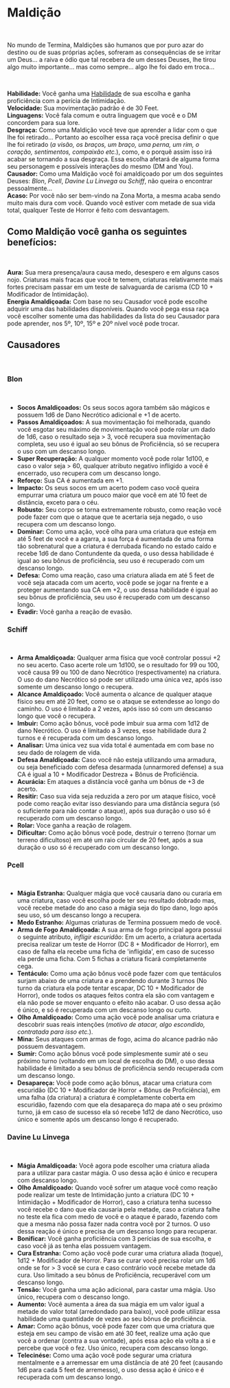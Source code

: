 # Maldição

<br>

No mundo de Termina, Maldições são humanos que por puro azar do destino ou de suas próprias ações, sofreram as consequências de se irritar um Deus... a raiva e ódio que tal recebera de um desses Deuses, lhe tirou algo muito importante... mas como sempre... algo lhe foi dado em troca...

<br>

**Habilidade:** Você ganha uma [Habilidade](../../../src/pages/players/feats.html) de sua escolha e ganha proficiência com a perícia de Intimidação.<br>
**Velocidade:** Sua movimentação padrão é de 30 Feet.<br>
**Linguagens:** Você fala comum e outra linguagem que você e o DM concordem para sua lore. <br>
**Desgraça:** Como uma Maldição você teve que aprender a lidar com o que lhe foi retirado... Portanto ao escolher essa raça você precisa definir o que lhe foi retirado (*a visão, os braços, um braço, uma perna, um rim, o coração, sentimentos, compaixão etc.*), como, e o porquê assim isso irá acabar se tornando a sua desgraça. Essa escolha afetará de alguma forma seu personagem e possíveis interações do mesmo (DM and You). <br>
**Causador:** Como uma Maldição você foi amaldiçoado por um dos seguintes Deuses: *Blon*, *Pcell*, *Davine Lu Linvega* ou *Schiff*, não queira o encontrar pessoalmente... <br>
**Acaso:** Por você não ser bem-vindo na Zona Morta, a mesma acaba sendo muito mais dura com você. Quando você estiver com metade de sua vida total, qualquer Teste de Horror é feito com desvantagem. 


## Como Maldição você ganha os seguintes benefícios:

<br>

**Aura:** Sua mera presença/aura causa medo, desespero e em alguns casos nojo. Criaturas mais fracas que você te temem, criaturas relativamente mais fortes precisam passar em um teste de salvaguarda de carisma (CD 10 + Modificador de Intimidação). <br>
**Energia Amaldiçoada:** Com base no seu Causador você pode escolhe adquirir uma das habilidades disponíveis. Quando você pega essa raça você escolher somente uma das habilidades da lista do seu Causador para pode aprender, nos 5º, 10º, 15º e 20º nível você pode trocar.

## Causadores

<br>

### **Blon** 
<br>

* **Socos Amaldiçoados:** Os seus socos agora também são mágicos e possuem 1d6 de Dano Necrótico adicional e +1 de acerto.
* **Passos Amaldiçoados:** A sua movimentação foi melhorada, quando você esgotar seu máximo de movimentação você pode rolar um dado de 1d6, caso o resultado seja > 3, você recupera sua movimentação completa, seu uso é igual ao seu bônus de Proficiência, só se recupera o uso com um descanso longo.
* **Super Recuperação:** A qualquer momento você pode rolar 1d100, e caso o valor seja > 60, qualquer atributo negativo infligido a você é encerrado, uso recupera com um descanso longo.
* **Reforço:** Sua CA é aumentada em +1.
* **Impacto:** Os seus socos em um acerto podem caso você queira empurrar uma criatura um pouco maior que você em até 10 feet de distância, exceto para o céu. 
* **Robusto:** Seu corpo se torna extremamente robusto, como reação você pode fazer com que o ataque que te acertaria seja negado, o uso recupera com um descanso longo.
* **Dominar:** Como uma ação, você olha para uma criatura que esteja em até 5 feet de você e a agarra, a sua força é aumentada de uma forma tão sobrenatural que a criatura é derrubada ficando no estado caído e recebe 1d6 de dano Contundente da queda, o uso dessa habilidade é igual ao seu bônus de proficiência, seu uso é recuperado com um descanso longo.
* **Defesa:** Como uma reação, caso uma criatura aliada em até 5 feet de você seja atacada com um acerto, você pode se jogar na frente e a proteger aumentando sua CA em +2, o uso dessa habilidade é igual ao seu bônus de proficiência, seu uso é recuperado com um descanso longo.
* **Evadir:** Você ganha a reação de evasão.

### **Schiff**
<br>

* **Arma Amaldiçoada:** Qualquer arma física que você controlar possui +2 no seu acerto. Caso acerte role um 1d100, se o resultado for 99 ou 100, você causa 99 ou 100 de dano Necrótico (respectivamente) na criatura. O uso do dano Necrótico só pode ser utilizado uma única vez, após isso somente um descanso longo o recupera.
* **Alcance Amaldiçoado:** Você aumenta o alcance de qualquer ataque físico seu em até 20 feet, como se o ataque se extendesse ao longo do caminho. O uso é limitado a 2 vezes, após isso só com um descanso longo que você o recupera. 
* **Imbuir:** Como ação bônus, você pode imbuir sua arma com 1d12 de dano Necrótico. O uso é limitado a 3 vezes, esse habilidade dura 2 turnos e é recuperada com um descanso longo.
* **Analisar:** Uma única vez sua vida total é aumentada em com base no seu dado de rolagem de vida.
* **Defesa Amaldiçoada:** Caso você não esteja utilizando uma armadura, ou seja beneficiado com defesa desarmada (unnarmored defense) a sua CA é igual a 10 + Modificador Destreza + Bônus de Proficiência. 
* **Acurácia:** Em ataques a distância você ganha um bônus de +3 de acerto.
* **Resitir:** Caso sua vida seja reduzida a zero por um ataque físico, você pode como reação evitar isso desviando para uma distância segura (só o suficiente para não contar o ataque), após sua duração o uso só é recuperado com um descanso longo.  
* **Rolar:** Voce ganha a reação de rolagem.
* **Dificultar:** Como ação bônus você pode, destruir o terreno (tornar um terreno dificultoso) em até um raio círcular de 20 feet, após a sua duração o uso só é recuperado com um descanso longo.

### **Pcell**
<br>

* **Mágia Estranha:** Qualquer mágia que você causaria dano ou curaria em uma criatura, caso você escolha pode ter seu resultado dobrado mas, você recebe metade do ano caso a mágia seja do tipo dano, logo após seu uso, só um descanso longo a recupera.
* **Medo Estranho:** Algumas criaturas de Termina possuem medo de você.
* **Arma de Fogo Amaldiçoada:** A sua arma de fogo principal agora possui o seguinte atributo, *infligir escuridão*: Em um acerto, a criatura acertada precisa realizar um teste de Horror (DC 8 + Modificador de Horror), em caso de falha ela recebe uma ficha de 'infligida', em caso de sucesso ela perde uma ficha. Com 5 fichas a criatura ficará completamente cega.  
* **Tentáculo:** Como uma ação bônus você pode fazer com que tentáculos surjam abaixo de uma criatura e a prendendo durante 3 turnos (No turno da criatura ela pode tentar escapar, DC 10 + Modificador de Horror), onde todos os ataques feitos contra ela são com vantagem e ela não pode se mover enquanto o efeito não acabar. O uso dessa ação é único, e só é recuperada com um descanso longo ou curto.
* **Olho Amaldiçoado:** Como uma ação você pode analisar uma criatura e descobrir suas reais intenções (*motivo de atacar, algo escondido, contratada para isso etc.*).
* **Mina:** Seus ataques com armas de fogo, acima do alcance padrão não possuem desvantagem.
* **Sumir:** Como ação bônus você pode simplesmente sumir até o seu próximo turno (voltando em um local de escolha do DM), o uso dessa habilidade é limitado a seu bônus de proficiência sendo recuperada com um descanso longo.
* **Desapareça:** Você pode como ação bônus, atacar uma criatura com escuridão (DC 10 + Modificador de Horror + Bônus de Proficiência), em uma falha (da criatura) a criatura é completamente coberta em escuridão, fazendo com que ela desapareça do mapa até o seu próximo turno, já em caso de sucesso ela só recebe 1d12 de dano Necrótico, uso único e somente após um descanso longo é recuperado. 

### **Davine Lu Linvega**
<br>

* **Mágia Amaldiçoada:** Você agora pode escolher uma criatura aliada para a utilizar para castar mágia. O uso dessa ação é único e recupera com descanso longo. 
* **Olho Amaldiçoado:** Quando você sofrer um ataque você como reação pode realizar um teste de Intimidação junto a criatura (DC 10 + Intimidação + Modificador de Horror), caso a criatura tenha sucesso você recebe o dano que ela causaria pela metade, caso a criatura falhe no teste ela fica com medo de você e o ataque é parado, fazendo com que a mesma não possa fazer nada contra você por 2 turnos. O uso dessa reação é único e precisa de um descanso longo para recuperar.
* **Bonificar:** Você ganha proficiência com 3 perícias de sua escolha, e caso você já as tenha elas possuem vantagem.
* **Cura Estranha:** Como ação você pode curar uma criatura aliada (toque), 1d12 + Modificador de Horror. Para se curar você precisa rolar um 1d6 onde se for > 3 você se cura e caso contrário você recebe metade da cura. Uso limitado a seu bônus de Proficiência, recuperável com um descanso longo.
* **Tensão:** Você ganha uma ação adicional, para castar uma mágia. Uso único, recupera com o descanso longo.
* **Aumento:** Você aumenta a área da sua mágia em um valor igual a metade do valor total (arredondado para baixo), você pode utilizar essa habilidade uma quantidade de vezes ao seu bônus de proficiência.
* **Amar:** Como ação bônus, você pode fazer com que uma criatura que esteja em seu campo de visão em até 30 feet, realize uma ação que você a ordenar (contra a sua vontade), após essa ação ela volta a si e percebe que você o fez. Uso único, recupera com descanso longo.
* **Telecinése:** Como uma ação você pode segurar uma criatura mentalmente e a arremessar em uma distância de até 20 feet (causando 1d6 para cada 5 feet de arremesso), o uso dessa ação é único e é recuperada com um descanso longo.
